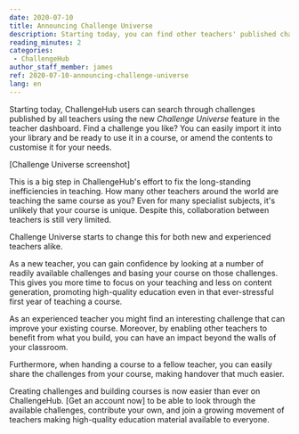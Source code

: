```yaml
---
date: 2020-07-10
title: Announcing Challenge Universe
description: Starting today, you can find other teachers' published challenges in Challenge Universe
reading_minutes: 2
categories:
 - ChallengeHub
author_staff_member: james
ref: 2020-07-10-announcing-challenge-universe
lang: en
---
```


Starting today, ChallengeHub users can search through challenges published by all teachers using the new _Challenge Universe_ feature in the teacher dashboard.
Find a challenge you like?
You can easily import it into your library and be ready to use it in a course,
or amend the contents to customise it for your needs.


\[Challenge Universe screenshot\]

This is a big step in ChallengeHub's effort to fix the long-standing inefficiencies in teaching.
How many other teachers around the world are teaching the same course as you?
Even for many specialist subjects, it's unlikely that your course is unique.
Despite this, collaboration between teachers is still very limited.

Challenge Universe starts to change this for both new and experienced teachers alike.

As a new teacher, 
you can gain confidence by looking at a number of readily available challenges
and basing your course on those challenges.
This gives you more time to focus on your teaching and less on content generation,
promoting high-quality education even in that ever-stressful first year of teaching a course.

As an experienced teacher you might find an interesting challenge that can improve your existing course.
Moreover, by enabling other teachers to benefit from what you build,
you can have an impact beyond the walls of your classroom.

Furthermore, when handing a course to a fellow teacher,
you can easily share the challenges from your course,
making handover that much easier.

Creating challenges and building courses is now easier than ever on ChallengeHub.
[Get an account now] to be able to look through the available challenges,
contribute your own,
and join a growing movement of teachers making high-quality education material available to everyone.
